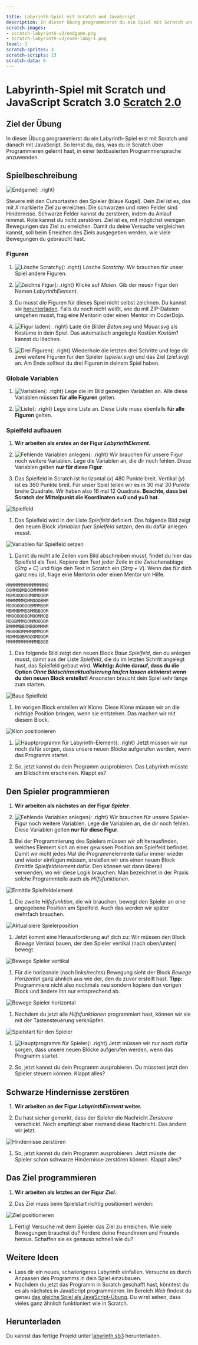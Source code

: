 ```yaml
---

title: Labyrinth-Spiel mit Scratch und JavaScript
description: In dieser Übung programmierst du ein Spiel mit Scratch und übersetzt es dann in JavaScript
scratch-images:
- scratch-labyrinth-v3/endgame.png
- scratch-labyrinth-v3/code-laby-1.png
level: 3
scratch-sprites: 3
scratch-scripts: 13
scratch-data: 6
---
```


# Labyrinth-Spiel mit Scratch und JavaScript <span class="badge badge-scratch3">Scratch 3.0</span> <a href="scratch-labyrinth.html" class="change-scratch-version">Scratch 2.0</a>

## Ziel der Übung

In dieser Übung programmierst du ein Labyrinth-Spiel erst mit Scratch und danach mit JavaScript. So lernst du, das, was du in Scratch über Programmieren gelernt hast, in einer textbasierten Programmiersprache anzuwenden.

## Spielbeschreibung

![Endgame](scratch-labyrinth-v3/endgame.png){: .right}

Steuere mit den Cursortasten den Spieler (blaue Kugel). Dein Ziel ist es, das mit *X* markierte Ziel zu erreichen. Die schwarzen und roten Felder sind Hindernisse. Schwarze Felder kannst du zerstören, indem du Anlauf nimmst. Rote kannst du nicht zerstören. Ziel ist es, mit möglichst wenigen Bewegungen das Ziel zu erreichen. Damit du deine Versuche vergleichen kannst, soll beim Erreichen des Ziels ausgegeben werden, wie viele Bewegungen du gebraucht hast.

### Figuren

1. ![Lösche Scratchy](scratch-labyrinth-v3/loeschen.png){: .right}
Lösche *Scratchy*. Wir brauchen für unser Spiel andere Figuren.

1. ![Zeichne Figur](scratch-labyrinth-v3/malen.png){: .right}
Klicke auf *Malen*. Gib der neuen Figur den Namen *LabyrinthElement*.

1. Du musst die Figuren für dieses Spiel nicht selbst zeichnen. Du kannst sie [herunterladen](scratch-labyrinth-v3/figuren.zip). Falls du noch nicht weißt, wie du mit ZIP-Dateien umgehen musst, frag eine Mentorin oder einen Mentor im CoderDojo.

1. ![Figur laden](scratch-labyrinth-v3/hochladen.png){: .right}
Lade die Bilder *Beton.svg* und *Mauer.svg* als Kostüme in dein Spiel. Das automatisch angelegte Kostüm *Kostüm1* kannst du löschen.

1. ![Drei Figuren](scratch-labyrinth-v3/figuren.png){: .right}
Wiederhole die letzten drei Schritte und lege dir zwei weitere Figuren für den Spieler (*spieler.svg*) und das Ziel (*ziel.svg*) an. Am Ende solltest du drei Figuren in deinem Spiel haben.

### Globale Variablen

1. ![Variablen](scratch-labyrinth-v3/globale-daten.png){: .right}
Lege die im Bild gezeigten Variablen an. Alle diese Variablen müssen **für alle Figuren** gelten.

1. ![Liste](scratch-labyrinth-v3/globale-liste.png){: .right}
Lege eine Liste an. Diese Liste muss ebenfalls **für alle Figuren** gelten.

### Spielfeld aufbauen

1. **Wir arbeiten als erstes an der Figur *LabyrinthElement*.**

1. ![Fehlende Variablen anlegen](scratch-labyrinth-v3/labyrinth-daten.png){: .right}
Wir brauchen für unsere Figur noch weitere Variablen. Lege die Variablen an, die dir noch fehlen. Diese Variablen gelten **nur für diese Figur**.

1. Das Spielfeld in Scratch ist horizontal (*x*) 480 Punkte breit. Vertikal (*y*) ist es 360 Punkte breit. Für unser Spiel teilen wir es in 30 mal 30 Punkte breite Quadrate. Wir haben also 16 mal 12 Quadrate. **Beachte, dass bei Scratch der Mittelpunkt die Koordinaten x=0 und y=0 hat.**

![Spielfeld](scratch-labyrinth-v3/scratch-spielfeld.png)

1. Das Spielfeld wird in der Liste *Spielfeld* definiert. Das folgende Bild zeigt den neuen Block *Variablen fuer Spielfeld setzen*, den du dafür anlegen musst.

![Variablen für Spielfeld setzen](scratch-labyrinth-v3/code-laby-1.png)

1. Damit du nicht alle Zeilen vom Bild abschreiben musst, findet du hier das Spielfeld als Text. Kopiere den Text jeder Zeile in die Zwischenablage (*Strg + C*) und füge den Text in Scratch ein (*Strg + V*). Wenn das für dich ganz neu ist, frage eine Mentorin oder einen Mentor um Hilfe.

```
MMMMMMMMMMMMMMMO
OOMMOBMBOOMMMMMM
MOMOOOOOOMBMOOBM
MMMMMMMOMMOOOBMM
MOOOOOOOOBMMMBBM
MBMMBMMBBMMBBOOM
MMOOOOOBOMOOMMOB
MOOBMMMOOMMOOOBM
BMMMMBBOMBOOMMMM
MBBBBOMMMMBMMOOM
MOMMOOBMOOOMOOOM
MMMMMMMMMMMMBBBB
```

1. Das folgende Bild zeigt den neuen Block *Baue Spielfeld*, den du anlegen musst, damit aus der Liste *Spielfeld*, die du im letzten Schritt angelegt hast, das Spielfeld gebaut wird. **Wichtig: Achte darauf, dass du die Option *Ohne Bildschirmaktualisierung laufen lassen* aktivierst wenn du den neuen Block erstellst!** Ansonsten braucht dein Spiel sehr lange zum starten.

![Baue Spielfeld](scratch-labyrinth-v3/code-laby-2.png)

1. Im vorigen Block erstellen wir Klone. Diese Klone müssen wir an die richtige Position bringen, wenn sie entstehen. Das machen wir mit diesem Block.

![Klon positionieren](scratch-labyrinth-v3/code-laby-3.png)

1. ![Hauptprogramm für Labyrinth-Element](scratch-labyrinth-v3/code-laby-4.png){: .right}
Jetzt müssen wir nur noch dafür sorgen, dass unsere neuen Blöcke aufgerufen werden, wenn das Programm startet.

1. So, jetzt kannst du dein Programm ausprobieren. Das Labyrinth müsste am Bildschirm erscheinen. Klappt es?

## Den Spieler programmieren

1. **Wir arbeiten als nächstes an der Figur *Spieler*.**

1. ![Fehlende Variablen anlegen](scratch-labyrinth-v3/code-spieler-1.png){: .right}
Wir brauchen für unsere Spieler-Figur noch weitere Variablen. Lege die Variablen an, die dir noch fehlen. Diese Variablen gelten **nur für diese Figur**.

1. Bei der Programmierung des Spielers müssen wir oft herausfinden, welches Element sich an einer gewissen Position am Spielfeld befindet. Damit wir nicht jedes Mal die Programmelemente dafür immer wieder und wieder einfügen müssen, erstellen wir uns einen neuen Block *Ermittle Spielfeldelement* dafür. Den können wir dann überall verwenden, wo wir diese Logik brauchen. Man bezeichnet in der Praxis solche Programmteile auch als *Hilfsfunktionen*.

![Ermittle Spielfeldelement](scratch-labyrinth-v3/code-spieler-2.png)

1. Die zweite *Hilfsfunktion*, die wir brauchen, bewegt den Spieler an eine angegebene Position am Spielfeld. Auch das werden wir später mehrfach brauchen.

![Aktualisiere Spielerposition](scratch-labyrinth-v3/code-spieler-3.png)

1. Jetzt kommt eine Herausforderung auf dich zu: Wir müssen den Block *Bewege Vertikal* bauen, der den Spieler vertikal (nach oben/unten) bewegt.

![Bewege Spieler vertikal](scratch-labyrinth-v3/code-spieler-3.png)

1. Für die horizonale (nach links/rechts) Bewegung sieht der Block *Bewege Horizontal* ganz ähnlich aus wie der, den du zuvor erstellt hast. **Tipp:** Programmiere nicht also nochmals neu sondern kopiere den vorigen Block und ändere ihn nur entsprechend ab.

![Bewege Spieler horizontal](scratch-labyrinth-v3/code-spieler-4.png)

1. Nachdem du jetzt alle *Hilfsfunktionen* programmiert hast, können wir sie mit der Tastensteuerung verknüpfen.

![Spielstart für den Spieler](scratch-labyrinth-v3/code-spieler-5.png)

1. ![Hauptprogramm für Spieler](scratch-labyrinth-v3/code-spieler-6.png){: .right}
Jetzt müssen wir nur noch dafür sorgen, dass unsere neuen Blöcke aufgerufen werden, wenn das Programm startet.

1. So, jetzt kannst du dein Programm ausprobieren. Du müsstest jetzt den Spieler steuern können. Klappt alles?

## Schwarze Hindernisse zerstören

1. **Wir arbeiten an der Figur *LabyrinthElement* weiter.**

1. Du hast sicher gemerkt, dass der Spieler die Nachricht *Zerstoere* verschickt. Noch empfängt aber niemand diese Nachricht. Das ändern wir jetzt.

![Hindernisse zerstören](scratch-labyrinth-v3/code-laby-5.png)

1. So, jetzt kannst du dein Programm ausprobieren. Jetzt müsste der Spieler schon schwarze Hindernisse zerstören können. Klappt alles?

## Das Ziel programmieren

1. **Wir arbeiten als letztes an der Figur *Ziel*.**

1. Das Ziel muss beim Spielstart richtig positioniert werden:

![Ziel positionieren](scratch-labyrinth-v3/code-ziel.png)

1. Fertig! Versuche mit dem Spieler das Ziel zu erreichen. Wie viele Bewegungen brauchst du? Fordere deine Freundinnen und Freunde heraus. Schaffen sie es genauso schnell wie du?

## Weitere Ideen

* Lass dir ein neues, schwierigeres Labyrinth einfallen. Versuche es durch Anpassen des Programms in dein Spiel einzubauen.
* Nachdem du jetzt das Programm in Scratch geschafft hast, könntest du es als nächstes in JavaScript programmieren. Im Bereich *Web* findest du genau [das gleiche Spiel als JavaScript-Übung](../web/labyrinth-mit-svg.html). Du wirst sehen, dass vieles ganz ähnlich funktioniert wie in Scratch.

## Herunterladen

Du kannst das fertige Projekt unter [labyrinth.sb3](scratch-labyrinth-v3/labyrinth.sb3) herunterladen.
